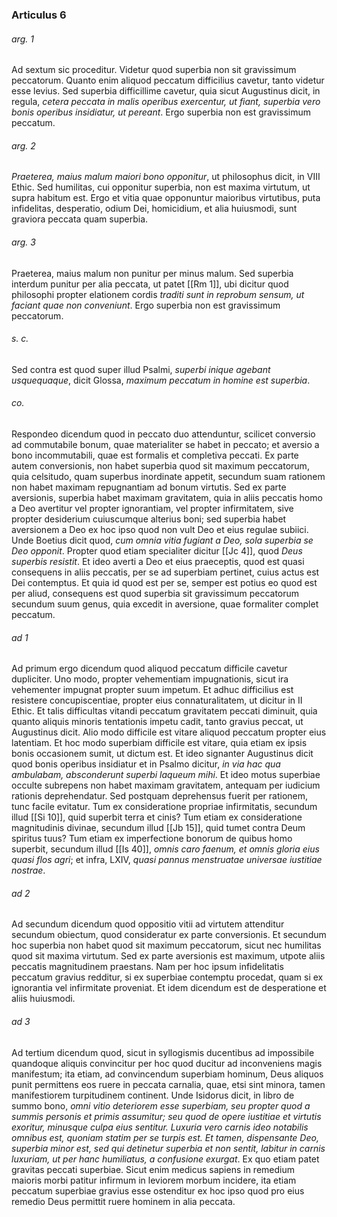 ### Articulus 6

###### arg. 1
Ad sextum sic proceditur. Videtur quod superbia non sit gravissimum peccatorum. Quanto enim aliquod peccatum difficilius cavetur, tanto videtur esse levius. Sed superbia difficillime cavetur, quia sicut Augustinus dicit, in regula, *cetera peccata in malis operibus exercentur, ut fiant, superbia vero bonis operibus insidiatur, ut pereant*. Ergo superbia non est gravissimum peccatum.

###### arg. 2
*Praeterea, maius malum maiori bono opponitur*, ut philosophus dicit, in VIII Ethic. Sed humilitas, cui opponitur superbia, non est maxima virtutum, ut supra habitum est. Ergo et vitia quae opponuntur maioribus virtutibus, puta infidelitas, desperatio, odium Dei, homicidium, et alia huiusmodi, sunt graviora peccata quam superbia.

###### arg. 3
Praeterea, maius malum non punitur per minus malum. Sed superbia interdum punitur per alia peccata, ut patet [[Rm 1]], ubi dicitur quod philosophi propter elationem cordis *traditi sunt in reprobum sensum, ut faciant quae non conveniunt*. Ergo superbia non est gravissimum peccatorum.

###### s. c.
Sed contra est quod super illud Psalmi, *superbi inique agebant usquequaque*, dicit Glossa, *maximum peccatum in homine est superbia*.

###### co.
Respondeo dicendum quod in peccato duo attenduntur, scilicet conversio ad commutabile bonum, quae materialiter se habet in peccato; et aversio a bono incommutabili, quae est formalis et completiva peccati. Ex parte autem conversionis, non habet superbia quod sit maximum peccatorum, quia celsitudo, quam superbus inordinate appetit, secundum suam rationem non habet maximam repugnantiam ad bonum virtutis. Sed ex parte aversionis, superbia habet maximam gravitatem, quia in aliis peccatis homo a Deo avertitur vel propter ignorantiam, vel propter infirmitatem, sive propter desiderium cuiuscumque alterius boni; sed superbia habet aversionem a Deo ex hoc ipso quod non vult Deo et eius regulae subiici. Unde Boetius dicit quod, *cum omnia vitia fugiant a Deo, sola superbia se Deo opponit*. Propter quod etiam specialiter dicitur [[Jc 4]], quod *Deus superbis resistit*. Et ideo averti a Deo et eius praeceptis, quod est quasi consequens in aliis peccatis, per se ad superbiam pertinet, cuius actus est Dei contemptus. Et quia id quod est per se, semper est potius eo quod est per aliud, consequens est quod superbia sit gravissimum peccatorum secundum suum genus, quia excedit in aversione, quae formaliter complet peccatum.

###### ad 1
Ad primum ergo dicendum quod aliquod peccatum difficile cavetur dupliciter. Uno modo, propter vehementiam impugnationis, sicut ira vehementer impugnat propter suum impetum. Et adhuc difficilius est resistere concupiscentiae, propter eius connaturalitatem, ut dicitur in II Ethic. Et talis difficultas vitandi peccatum gravitatem peccati diminuit, quia quanto aliquis minoris tentationis impetu cadit, tanto gravius peccat, ut Augustinus dicit. Alio modo difficile est vitare aliquod peccatum propter eius latentiam. Et hoc modo superbiam difficile est vitare, quia etiam ex ipsis bonis occasionem sumit, ut dictum est. Et ideo signanter Augustinus dicit quod bonis operibus insidiatur et in Psalmo dicitur, *in via hac qua ambulabam, absconderunt superbi laqueum mihi*. Et ideo motus superbiae occulte subrepens non habet maximam gravitatem, antequam per iudicium rationis deprehendatur. Sed postquam deprehensus fuerit per rationem, tunc facile evitatur. Tum ex consideratione propriae infirmitatis, secundum illud [[Si 10]], quid superbit terra et cinis? Tum etiam ex consideratione magnitudinis divinae, secundum illud [[Jb 15]], quid tumet contra Deum spiritus tuus? Tum etiam ex imperfectione bonorum de quibus homo superbit, secundum illud [[Is 40]], *omnis caro faenum, et omnis gloria eius quasi flos agri*; et infra, LXIV, *quasi pannus menstruatae universae iustitiae nostrae*.

###### ad 2
Ad secundum dicendum quod oppositio vitii ad virtutem attenditur secundum obiectum, quod consideratur ex parte conversionis. Et secundum hoc superbia non habet quod sit maximum peccatorum, sicut nec humilitas quod sit maxima virtutum. Sed ex parte aversionis est maximum, utpote aliis peccatis magnitudinem praestans. Nam per hoc ipsum infidelitatis peccatum gravius redditur, si ex superbiae contemptu procedat, quam si ex ignorantia vel infirmitate proveniat. Et idem dicendum est de desperatione et aliis huiusmodi.

###### ad 3
Ad tertium dicendum quod, sicut in syllogismis ducentibus ad impossibile quandoque aliquis convincitur per hoc quod ducitur ad inconveniens magis manifestum; ita etiam, ad convincendum superbiam hominum, Deus aliquos punit permittens eos ruere in peccata carnalia, quae, etsi sint minora, tamen manifestiorem turpitudinem continent. Unde Isidorus dicit, in libro de summo bono, *omni vitio deteriorem esse superbiam, seu propter quod a summis personis et primis assumitur; seu quod de opere iustitiae et virtutis exoritur, minusque culpa eius sentitur. Luxuria vero carnis ideo notabilis omnibus est, quoniam statim per se turpis est. Et tamen, dispensante Deo, superbia minor est, sed qui detinetur superbia et non sentit, labitur in carnis luxuriam, ut per hanc humiliatus, a confusione exurgat*. Ex quo etiam patet gravitas peccati superbiae. Sicut enim medicus sapiens in remedium maioris morbi patitur infirmum in leviorem morbum incidere, ita etiam peccatum superbiae gravius esse ostenditur ex hoc ipso quod pro eius remedio Deus permittit ruere hominem in alia peccata.

